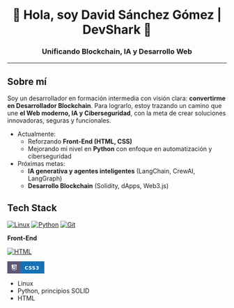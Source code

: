 <!--
**DSG-DevShark/DSG-DevShark** is a ✨ _special_ ✨ repository because its `README.md` (this file) appears on your GitHub profile.

Here are some ideas to get you started:

- 🔭 I’m currently working on ...
- 🌱 I’m currently learning ...
- 👯 I’m looking to collaborate on ...
- 🤔 I’m looking for help with ...
- 💬 Ask me about ...
- 📫 How to reach me: ...
- 😄 Pronouns: ...
- ⚡ Fun fact: ...
-->

<h1 align="center">👋 Hola, soy David Sánchez Gómez | DevShark 🦈</h1>
<h3 align="center">Unificando Blockchain, IA y Desarrollo Web</h3>

---

## Sobre mí
Soy un desarrollador en formación intermedia con visión clara: **convertirme en Desarrollador Blockchain**.
Para lograrlo, estoy trazando un camino que une **el Web moderno, IA y Ciberseguridad**, con la meta de crear soluciones innovadoras, seguras y funcionales.

- Actualmente:
    - Reforzando **Front-End (HTML, CSS)**  
    - Mejorando mi nivel en **Python** con enfoque en automatización y ciberseguridad
- Próximas metas:
    - **IA generativa y agentes inteligentes** (LangChain, CrewAI, LangGraph)
    - **Desarrollo Blockchain** (Solidity, dApps, Web3.js)

## Tech Stack

[![Linux](https://img.shields.io/badge/Linux-FCC624?style=for-the-badge&logo=linux&logoColor=FFFFFF&labelColor=5d5875)]() [![Python](https://img.shields.io/badge/Python-3776AB?style=for-the-badge&logo=python&logoColor=FFFFFF&labelColor=5d5875)]() [![Git](https://img.shields.io/badge/Git-F05032?style=for-the-badge&logo=git&logoColor=FFFFFF&labelColor=5d5875)]()

**Front-End**

[![HTML](https://img.shields.io/badge/HTML-E34F26?style=for-the-badge&logo=html5&logoColor=FFFFFF&labelColor=5d5875)]()

<svg xmlns="http://www.w3.org/2000/svg" width="85" height="28" role="img" aria-label="CSS3">
  <rect width="110" height="28" fill="#1572B6"/>
  <rect x="0" y="0" width="31.5" height="28" fill="#5d5875"/>
  <svg x="9" y="7.5" width="13.5" height="13.5" viewBox="0 0 24 24" xmlns="http://www.w3.org/2000/svg">
    <path fill="#fff" d="M1.5 0h21l-1.91 21.563L12 24l-8.59-2.438L1.5 0zm17.09 4.435L6.91 4.43l.26 3.047h10.608l-.345 3.19H7.516l.243 3.047h9.04l-.435 4.076L12 19.455l-4.352-1.222-.277-3.1H4.318l.483 5.555L12 22.5l7.217-1.8L19.59 4.435z"/>
  </svg>
  <text x="40" y="19" fill="#fff" font-family="Verdana, Geneva, DejaVu Sans, sans-serif" font-size="11" font-weight="bold" letter-spacing="0.5">CSS3</text>
</svg>

- Linux
- Python, principios SOLID
- HTML
